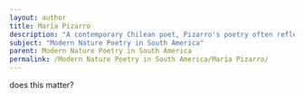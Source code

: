 ```yaml
---
layout: author
title: María Pizarro
description: "A contemporary Chilean poet, Pizarro's poetry often reflects on the relationship between nature and urban life, emphasizing the emotional landscape of her homeland."
subject: "Modern Nature Poetry in South America"
parent: Modern Nature Poetry in South America
permalink: /Modern Nature Poetry in South America/María Pizarro/
---
```


does this matter?

